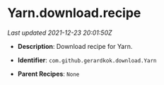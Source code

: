 # Yarn.download.recipe

_Last updated 2021-12-23 20:01:50Z_

- **Description**: Download recipe for Yarn.

- **Identifier**: `com.github.gerardkok.download.Yarn`

- **Parent Recipes**: `None`
